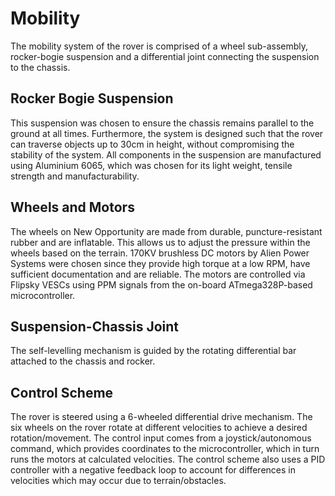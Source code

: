 # Mobility

The mobility system of the rover is comprised of a wheel sub-assembly, rocker-bogie suspension and a differential joint connecting the suspension to the chassis. 

## Rocker Bogie Suspension
This suspension was chosen to ensure the chassis remains parallel to the ground at all times. Furthermore, the system is designed such that the rover can traverse objects up to 30cm in height, without compromising the stability of the system. All components in the suspension are manufactured using Aluminium 6065, which was chosen for its light weight, tensile strength and manufacturability. 

## Wheels and Motors
The wheels on New Opportunity are made from durable, puncture-resistant rubber and are inflatable. This allows us to adjust the pressure within the wheels based on the terrain. 170KV brushless DC motors by Alien Power Systems were chosen since they provide high torque at a low RPM, have sufficient documentation and are reliable. The motors are controlled via Flipsky VESCs using PPM signals from the on-board ATmega328P-based microcontroller. 

## Suspension-Chassis Joint
The self-levelling mechanism is guided by the rotating differential bar attached to the chassis and rocker. 

## Control Scheme
The rover is steered using a 6-wheeled differential drive mechanism. The six wheels on the rover rotate at different velocities to achieve a desired rotation/movement. The control input comes from a joystick/autonomous command, which provides coordinates to the microcontroller, which in turn runs the motors at calculated velocities. The control scheme also uses a PID controller with a negative feedback loop to account for differences in velocities which may occur due to terrain/obstacles.
